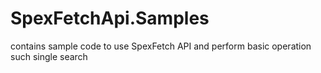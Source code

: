 # SpexFetchApi.Samples
contains sample code to use SpexFetch API and perform basic operation such single search 
